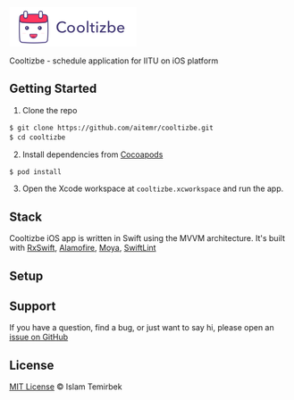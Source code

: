 <img src=".github/hero.png" alt="Cooltizbe logo" height="70">

Cooltizbe - schedule application for IITU on iOS platform

## Getting Started

1. Clone the repo

```bash
$ git clone https://github.com/aitemr/cooltizbe.git
$ cd cooltizbe
```

2. Install dependencies from [Cocoapods](https://cocoapods.org/)

```bash
$ pod install
```

3. Open the Xcode workspace at `cooltizbe.xcworkspace` and run the app.

## Stack

Cooltizbe iOS app is written in Swift using the MVVM architecture. It's built with [RxSwift](https://github.com/ReactiveX/RxSwift), [Alamofire](https://github.com/Alamofire/Alamofire), [Moya](https://github.com/Moya/Moya), [SwiftLint](https://github.com/realm/SwiftLint)

## Setup

## Support

If you have a question, find a bug, or just want to say hi, please open an [issue on GitHub](https://github.com/aitemr/cooltizbe/issues/new)

## License

[MIT License](./LICENSE) © Islam Temirbek

